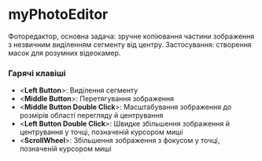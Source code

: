 # myPhotoEditor
Фоторедактор, основна задача: зручне копіювання частини зображення з незвичним виділенням сегменту від центру.
Застосування: створення масок для розумних відеокамер.

### Гарячі клавіші
* <**Left Button**>: Виділення сегменту
* <**Middle Button**>: Перетягування зображення
* <**Middle Button Double Click**>: Масштабування зображення до розмірів області перегляду й центрування
* <**Left Button Double Click**>: Швидке збільшення зображення й центрування у точці, позначеній курсором миші
* <**ScrollWheel**>: Збільшення зображення з фокусом у точці, позначеній курсором миші
